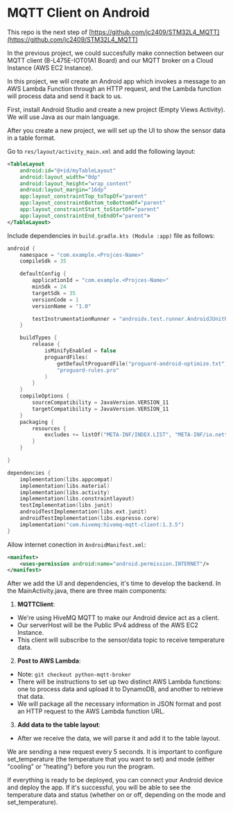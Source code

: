# MQTT Client on Android

This repo is the next step of [https://github.com/jc2409/STM32L4_MQTT](https://github.com/jc2409/STM32L4_MQTT)

In the previous project, we could succesfully make connection between our MQTT client (B-L475E-IOT01A1 Board) and our MQTT broker on a Cloud Instance (AWS EC2 Instance).

In this project, we will create an Android app which invokes a message to an AWS Lambda Function through an HTTP request, and the Lambda function will process data and send it back to us.

First, install Android Studio and create a new project (Empty Views Activity). We will use Java as our main language.

After you create a new project, we will set up the UI to show the sensor data in a table format.

Go to `res/layout/activity_main.xml` and add the following layout:

```xml
<TableLayout
    android:id="@+id/myTableLayout"
    android:layout_width="0dp"
    android:layout_height="wrap_content"
    android:layout_margin="16dp"
    app:layout_constraintTop_toTopOf="parent"
    app:layout_constraintBottom_toBottomOf="parent"
    app:layout_constraintStart_toStartOf="parent"
    app:layout_constraintEnd_toEndOf="parent">
</TableLayout>
```

Include dependencies in `build.gradle.kts (Module :app)` file as follows:
```kts
android {
    namespace = "com.example.<Projces-Name>"
    compileSdk = 35

    defaultConfig {
        applicationId = "com.example.<Projces-Name>"
        minSdk = 24
        targetSdk = 35
        versionCode = 1
        versionName = "1.0"

        testInstrumentationRunner = "androidx.test.runner.AndroidJUnitRunner"
    }

    buildTypes {
        release {
            isMinifyEnabled = false
            proguardFiles(
                getDefaultProguardFile("proguard-android-optimize.txt"),
                "proguard-rules.pro"
            )
        }
    }
    compileOptions {
        sourceCompatibility = JavaVersion.VERSION_11
        targetCompatibility = JavaVersion.VERSION_11
    }
    packaging {
        resources {
            excludes += listOf("META-INF/INDEX.LIST", "META-INF/io.netty.versions.properties")
        }
    }

}

dependencies {
    implementation(libs.appcompat)
    implementation(libs.material)
    implementation(libs.activity)
    implementation(libs.constraintlayout)
    testImplementation(libs.junit)
    androidTestImplementation(libs.ext.junit)
    androidTestImplementation(libs.espresso.core)
    implementation("com.hivemq:hivemq-mqtt-client:1.3.5")
}
```

Allow internet conection in `AndroidManifest.xml`:
```xml
<manifest>
    <uses-permission android:name="android.permission.INTERNET"/>
</manifest>
```

After we add the UI and dependencies, it's time to develop the backend. In the MainActivity.java, there are three main components:

1. **MQTTClient**:

- We're using HiveMQ MQTT to make our Android device act as a client.
- Our serverHost will be the Public IPv4 address of the AWS EC2 Instance.
- This client will subscribe to the sensor/data topic to receive temperature data.

2. **Post to AWS Lambda**:

- Note: `git checkout python-mqtt-broker`
- There will be instructions to set up two distinct AWS Lambda functions: one to process data and upload it to DynamoDB, and another to retrieve that data.
- We will package all the necessary information in JSON format and post an HTTP request to the AWS Lambda function URL.

3. **Add data to the table layout**:

- After we receive the data, we will parse it and add it to the table layout.

We are sending a new request every 5 seconds. It is important to configure set_temperature (the temperature that you want to set) and mode (either "cooling" or "heating") before you run the program.

If everything is ready to be deployed, you can connect your Android device and deploy the app. If it's successful, you will be able to see the temperature data and status (whether on or off, depending on the mode and set_temperature).
